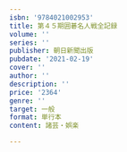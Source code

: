 ```yaml
---
isbn: '9784021002953'
title: 第４５期囲碁名人戦全記録
volume: ''
series: ''
publisher: 朝日新聞出版
pubdate: '2021-02-19'
cover: ''
author: ''
description: ''
price: '2364'
genre: ''
target: 一般
format: 単行本
content: 諸芸・娯楽

---
```

